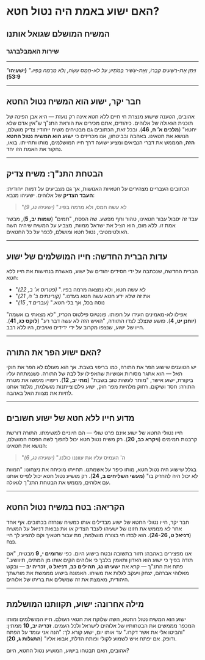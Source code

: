 # האם ישוע באמת היה נטול חטא?

## המשיח המושלם שגואל אותנו

### שירות האמבלברגר

---

_"וַיִּתֵּן אֶת-רְשָׁעִים קִבְרוֹ, וְאֶת-עָשִׁיר בְּמֹתָיו; עַל לֹא-חָמָס עָשָׂה, וְלֹא מִרְמָה בְּפִיו."_
**(יְשַׁעְיָהוּ 53:9)**

---

## חבר יקר, ישוע הוא המשיח נטול החטא

אהובים, הטענה שישוע מנצרת חי חיים ללא חטא אינה רק נועזת — היא אבן הפינה של תוכנית הגאולה של אלוהים. כיהודים, אתם מכירים את הוראת התנ"ך ש"אין אדם שלא יחטא" (**מלכים א’ ח, 46**). ובכל זאת, הכתובים גם מבטיחים משיח ייחודי: צדיק מושלם, הנושא את חטאינו. באהבה ובביטחון, אנו מכריזים כי **ישוע הוא המשיח נטול החטא הזה**, המממש את דברי הנביאים ומציע ישועה דרך חייו המושלמים, מותו ותחייתו. בואו, נחקור את האמת הזו יחד.

---

## הבטחת התנ"ך: משיח צדיק

הכתובים העבריים מצהירים על חטאיות האנושות, אך גם מצביעים על דמות ייחודית: **העבד הצדיק** של אלוהים. ישעיהו מנבא:

> "לא עשה חמס, ולא מרמה בפיו." _(ישעיהו נג, 9)_

עבד זה יסבול עבור חטאינו, טהור וחף מפשע. שה הפסח, "תמים" (**שמות יב, 5**), מבשר אמת זו. ללא מום, הוא הציל את ישראל ממוות, מצביע על המשיח שיהיה השה האולטימטיבי, נטול חטא ומושלם, לכפר על כל החטאים.

---

## עדות הברית החדשה: חייו המושלמים של ישוע

הברית החדשה, שנכתבה על ידי חסידים יהודים של ישוע, מאשרת בנחישות את חייו ללא חטא:

- "לא עשה חטא, ולא נמצאה מרמה בפיו." _(פטרוס א’ ב, 22)_
- "את זה שלא ידע חטא עשה חטא בעדנו." _(קורינתים ב’ ה, 21)_
- "נוסה בכל, אך בלי חטא." _(עברים ד, 15)_

אפילו לא-מאמינים העידו על חפותו. פונטיוס פילטוס הכריז, "לא מצאתי בו אשמה" (**יוחנן יט, 4**). פושע שנצלב לצדו התוודה, "האיש הזה לא עשה דבר רע" (**לוקס כג, 41**). חייו של ישוע, שנצפו מקרוב על ידי ידידים ואויבים, היו ללא רבב.

---

## האם ישוע הפר את התורה?

יש הטוענים שישוע הפר את התורה, כמו בריפוי בשבת. אך הוא מעולם לא הפר את חוקי האל — הוא אתגר מסורות אנושיות שהאפילו על לבה של התורה. כשנמתחה עליו ביקורת, ישוע אישר, "מותר לעשות טוב בשבת" (**מתי יב, 12**). ריפוייו מימשו את מטרת התורה: חסד ושיקום. רחוק מלהיות מפר חוק, ישוע גילם צייתנות מושלמת, מלמד אותנו לחיות את מצוות האל באהבה.

---

## מדוע חייו ללא חטא של ישוע חשובים

חייו נטולי החטא של ישוע אינם פרט שולי — הם חיוניים למשימתו. התורה דורשת קרבנות תמימים (**ויקרא כב, 20**). רק משיח נטול חטא יכול להפוך לשה הפסח המושלם, הנושא את חטאינו:

> "ה' העמיס עליו את עווננו כולנו." _(ישעיהו נג, 6)_

בגלל שישוע היה נטול חטא, מותו כיפר על אשמתנו. תחייתו מוכיחה את ניצחונו: "המוות לא יכול היה להחזיק בו" (**מעשי השליחים ב, 24**). רק מושיע נטול חטא יכול לפייס אותנו עם אלוהים, מממש את הבטחת התנ"ך לגאולה.

---

## הקריאה: בטח במשיח נטול החטא

חבר יקר, חייו נטולי החטא של ישוע מבדילים אותו כמשיח שנחזה בכתובים. אף אחד אחר לא מממש את חזונו של ישעיהו לעבד הצדיק או את נבואת דניאל על המשיח (**דניאל ט, 24-26**). הוא לבדו חי בצורה מושלמת, מת עבור חטאיך וקם להציע לך חיי נצח.

אנו מפצירים באהבה: חזור בתשובה ובטח בישוע היום. כפי ש**רומים י, 9** מבטיח, "אם תודה בפיך כי ישוע הוא האדון ותאמין בלבך כי אלוהים הקים אותו מן המתים, תיוושע." פתח את התנ"ך — קרא את **ישעיהו נג**, **תהילים כב**, **דניאל ט**, **זכריה יב** — ובקש מאלוהי אברהם, יצחק ויעקב לגלות את משיחו. האמונה בישוע מממשת את מורשתך היהודית, מאמצת את זה שמשלים את בריתו של אלוהים.

---

## מילה אחרונה: ישוע, תקוותנו המושלמת

ישוע הוא המשיח נטול החטא, השה שלוקח את חטאי העולם. חייו המושלמים ומותו המכפר מממשים את הבטחותיו של אלוהים לישראל ולכל העמים. **זכריה יב, 10** ממתין: "והביטו אלי את אשר דקרו." עד אותו יום, ישוע קורא לך: "הנה אני עומד על הפתח ודופק. אם יפתח איש לשמוע לקולי ופותח הדלת, אבוא אליו" (**התגלות ג, 20**).

אהובים, האם תבטחו בישוע, המושיע נטול החטא, היום?
